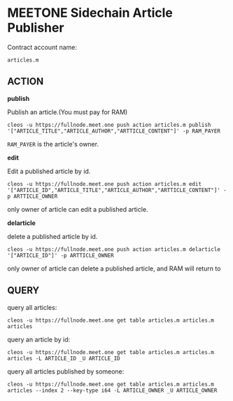 # MEETONE Sidechain Article Publisher

Contract account name:
```
articles.m
```

## ACTION
 
**publish**

Publish an article.(You must pay for RAM)

```
cleos -u https://fullnode.meet.one push action articles.m publish '["ARTICLE_TITLE","ARTICLE_AUTHOR","ARTTICLE_CONTENT"]' -p RAM_PAYER
```
`RAM_PAYER` is the article's owner.

**edit**

Edit a published article by id.

```
cleos -u https://fullnode.meet.one push action articles.m edit '["ARTICLE_ID","ARTICLE_TITLE","ARTICLE_AUTHOR","ARTTICLE_CONTENT"]' -p ARTTICLE_OWNER
```
only owner of article can edit a published article. 

**delarticle**

delete a published article by id.

```
cleos -u https://fullnode.meet.one push action articles.m delarticle '["ARTICLE_ID"]' -p ARTTICLE_OWNER
```
only owner of article can delete a published article, and RAM will return to 

## QUERY

query all articles:

```
cleos -u https://fullnode.meet.one get table articles.m articles.m articles
```

query an article by id:

```
cleos -u https://fullnode.meet.one get table articles.m articles.m articles -L ARTICLE_ID _U ARTICLE_ID
```

query all articles published by someone:

```
cleos -u https://fullnode.meet.one get table articles.m articles.m articles --index 2 --key-type i64 -L ARTICLE_OWNER _U ARTICLE_OWNER
```